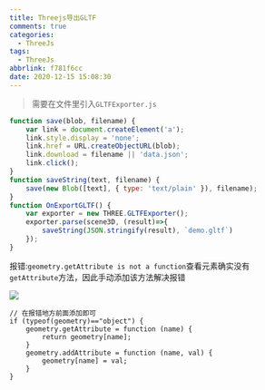 ```yaml
---
title: Threejs导出GLTF
comments: true
categories:
  - ThreeJs
tags:
  - ThreeJs
abbrlink: f781f6cc
date: 2020-12-15 15:08:30
---
```



> 需要在文件里引入`GLTFExporter.js`

```javascript
function save(blob, filename) {
    var link = document.createElement('a');
    link.style.display = 'none';
    link.href = URL.createObjectURL(blob);
    link.download = filename || 'data.json';
    link.click();
}
function saveString(text, filename) {
    save(new Blob([text], { type: 'text/plain' }), filename);
}
function OnExportGLTF() {
    var exporter = new THREE.GLTFExporter();
    exporter.parse(scene3D, (result)=>{
        saveString(JSON.stringify(result), `demo.gltf`)
    });
}
```

报错:`geometry.getAttribute is not a function`查看元素确实没有`getAttribute`方法，因此手动添加该方法解决报错

![](http://img.cdn.vmccc.cn/20201215145546.jpg)

```
// 在报错地方前面添加即可
if (typeof(geometry)=="object") {
	geometry.getAttribute = function (name) {
		return geometry[name];
	}
	geometry.addAttribute = function (name, val) {
		geometry[name] = val;
	}
}

```